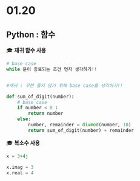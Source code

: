 # 01.20

## Python : 함수





:mortar_board:  **재귀 함수 사용**

```python
# base case
while 문이 종료되는 조건 먼저 생각하기!!


#재귀 : 무한 돌지 않기 위해 base case를 생각하기!!

def sum_of_digit(number):
    # base case
    if number < 0 :
        return number
    else:
        number, remainder = divmod(number, 10)
        return sum_of_digit(number) + remainder
```





:mortar_board: **복소수 사용**

```python
x = 3+4j  

x.imag = 3
x.real = 4
```

